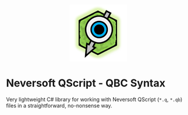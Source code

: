 ﻿<div align="center">

![](./Assets/th_nx_qscript.png)

</div>

# Neversoft QScript - QBC Syntax
Very lightweight C# library for working with Neversoft QScript (`*.q`, `*.qb`) files in a straightforward, no-nonsense way.


